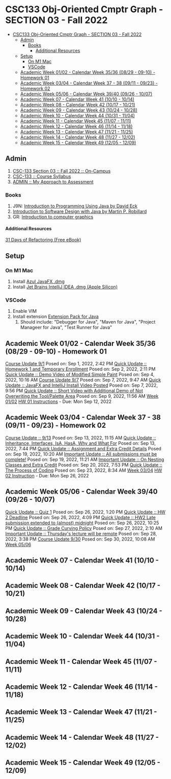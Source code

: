 # CSC133 Obj-Oriented Cmptr Graph - SECTION 03 - Fall 2022

- [CSC133 Obj-Oriented Cmptr Graph - SECTION 03 - Fall 2022](#csc133-obj-oriented-cmptr-graph---section-03---fall-2022)
  - [Admin](#admin)
    - [Books](#books)
      - [Additional Resources](#additional-resources)
  - [Setup](#setup)
    - [On M1 Mac](#on-m1-mac)
    - [VSCode](#vscode)
  - [Academic Week 01/02 - Calendar Week 35/36 (08/29 - 09-10) - Homework 01](#academic-week-0102---calendar-week-3536-0829---09-10---homework-01)
  - [Academic Week 03/04 - Calendar Week 37 - 38 (09/11 - 09/23) - Homework 02](#academic-week-0304---calendar-week-37---38-0911---0923---homework-02)
  - [Academic Week 05/06 - Calendar Week 39/40 (09/26 - 10/07)](#academic-week-0506---calendar-week-3940-0926---1007)
  - [Academic Week 07 - Calendar Week 41 (10/10 - 10/14)](#academic-week-07---calendar-week-41-1010---1014)
  - [Academic Week 08 - Calendar Week 42 (10/17 - 10/21)](#academic-week-08---calendar-week-42-1017---1021)
  - [Academic Week 09 - Calendar Week 43 (10/24 - 10/28)](#academic-week-09---calendar-week-43-1024---1028)
  - [Academic Week 10 - Calendar Week 44 (10/31 - 11/04)](#academic-week-10---calendar-week-44-1031---1104)
  - [Academic Week 11 - Calendar Week 45 (11/07 - 11/11)](#academic-week-11---calendar-week-45-1107---1111)
  - [Academic Week 12 - Calendar Week 46 (11/14 - 11/18)](#academic-week-12---calendar-week-46-1114---1118)
  - [Academic Week 13 - Calendar Week 47 (11/21 - 11/25)](#academic-week-13---calendar-week-47-1121---1125)
  - [Academic Week 14 - Calendar Week 48 (11/27 - 12/02)](#academic-week-14---calendar-week-48-1127---1202)
  - [Academic Week 15 - Calendar Week 49 (12/05 - 12/09)](#academic-week-15---calendar-week-49-1205---1209)

## Admin

1. [CSC-133 Section 03 :: Fall 2022 :: On-Campus](welcome_to_csc133_obj_oriented_cmptr_graph.pdf)
2. [CSC-133 :: Course Syllabus](admin_csc133_course_syllabus.pdf)
3. [ADMIN :: My Approach to Assessment](admin_my_approach_to_assessment.pdf)

### Books

1. J9N: [Introduction to Programming Using Java by David Eck](https://math.hws.edu/javanotes/index.html)
2. [Introduction to Software Design with Java by Martin P. Robillard](https://github.com/prmr/SoftwareDesign)
3. GR: [Introduction to computer graphics](https://math.hws.edu/graphicsbook/index.html)

#### Additional Resources

[31 Days of Refactoring (Free eBook)](https://lostechies.com/wp-content/uploads/2011/03/31DaysRefactoring.pdf)

## Setup

### On M1 Mac

1. Install [Azul JavaFX .dmg](https://www.azul.com/downloads/?version=java-18-sts&os=macos&architecture=arm-64-bit&package=jdk-fx)
2. Install [Jet Brains IntelliJ IDEA .dmg (Apple Silicon)](https://www.jetbrains.com/idea/download/#section=mac)

### VSCode

1. Enable VIM
2. Install extension [Extension Pack for Java](https://marketplace.visualstudio.com/items?itemName=vscjava.vscode-java-pack)
   1. Should include: "Debugger for Java", "Maven for Java", "Project Manageer for Java", "Test Runner for Java"

## Academic Week 01/02 - Calendar Week 35/36 (08/29 - 09-10) - Homework 01

[Course Update 9/1](announcements\20220901_01_course_update_0901.md) Posed on: Sep 1, 2022, 2:42 PM
[Quick Update :: Homework 1 and Temporary Enrollment](announcements\20220902_01_homework_01_and_temporary_enrollment.md) Posed on: Sep 2, 2022, 2:11 PM
[Quick Update :: Demo Video of Modified Simple Paint](announcements\20220904_01_quick_update_demo_video_of_modified_simple_paint.md) Posed on: Sep 4, 2022, 10:16 AM
[Course Update 9/7](announcements\20220907_01_course_update_0907.md) Posed on: Sep 7, 2022, 9:47 AM
[Quick Update :: JavaFX and IntelliJ Install Video Posted](announcements\20220907_02_javafx_and_intellij_install_video_posted.md) Posed on: Sep 7, 2022, 9:56 PM
[Quick Update :: Short Video with Additional Demo of Not Overwriting the Tool/Palette Area](announcements\20220909_01_quick_update_short_video_with_additional_demo_of_not_overwriting_the_toolPalette_area.md) Posed on: Sep 9, 2022, 11:56 AM
[Week 01/02](week-01-02/README.md)
[HW 01 Instructions](week-01-02/homework_01.pdf) - Due: Mon Sep 12, 2022

## Academic Week 03/04 - Calendar Week 37 - 38 (09/11 - 09/23) - Homework 02

[Course Update :: 9/13](announcements\20220913_01_course_update_0913.md) Posed on: Sep 13, 2022, 11:15 AM
[Quick Update :: Inheritance, Interfaces, IsA, HasA, Why and What For](announcements\20220913_02_quick_update_inheritance_interfaces_iIsa_hasa_why_and_what_for.md) Posed on: Sep 13, 2022, 7:44 PM
[Quick Update :: Assignment and Extra Credit Details](announcements\20220919_01_quick_update_assignment_and_extra_credit_details.md) Posed on: Sep 19, 2022, 10:20 AM
[Important Update :: All submissions must be complete!](announcements\20220919_02_important_update_all_submissions_must_be_complete.md) Posed on: Sep 19, 2022, 11:21 AM
[Important Update :: On Nesting Classes and Extra Credit](announcements\20220920_01_important_update_on_nesting_classes_and_extra_credit.md) Posed on: Sep 20, 2022, 7:53 PM
[Quick Update :: The Process of Coding](announcements\20220923_01_quick_update_the_process_of_coding.md) Posed on: Sep 23, 2022, 8:34 AM
[Week 03/04](week-03-04/README.md)
[HW 02 Instruction](week-03-04/hw02_simple_object_paint.pdf) - Due: Mon Sep 26, 2022

## Academic Week 05/06 - Calendar Week 39/40 (09/26 - 10/07)

[Quick Update :: Quiz 1](announcements\20220926_01_quick_update_quiz01.md) Posed on: Sep 26, 2022, 1:20 PM
[Quick Update :: HW 2 Deadline](announcements\20220926_02_quick_update_hw02_deadline.md) Posed on: Sep 26, 2022, 4:09 PM
[Quick Update :: HW2 Late submission extended to (almost) midnight](announcements\20220926_03_quick_update_hw02_late_submission_extended_to_almost_midnight.md) Posed on: Sep 26, 2022, 10:25 PM
[Quick Update :: Grade Curving Policy](announcements\20220927_01_quick_update_grade_curving_policy.md) Posed on: Sep 27, 2022, 2:10 AM
[Important Update :: Thursday's lecture will be remote](announcements\20220928_01_important_update_thursdays_lecture_will_be_remote.md) Posed on: Sep 28, 2022, 3:38 PM
[Course Update 9/30](announcements\20220930_01_course_update_0930.md) Posed on: Sep 30, 2022, 10:08 AM
[Week 05/06](week-05-06/README.md)

## Academic Week 07 - Calendar Week 41 (10/10 - 10/14)

## Academic Week 08 - Calendar Week 42 (10/17 - 10/21)

## Academic Week 09 - Calendar Week 43 (10/24 - 10/28)

## Academic Week 10 - Calendar Week 44 (10/31 - 11/04)

## Academic Week 11 - Calendar Week 45 (11/07 - 11/11)

## Academic Week 12 - Calendar Week 46 (11/14 - 11/18)

## Academic Week 13 - Calendar Week 47 (11/21 - 11/25)

## Academic Week 14 - Calendar Week 48 (11/27 - 12/02)

## Academic Week 15 - Calendar Week 49 (12/05 - 12/09)
